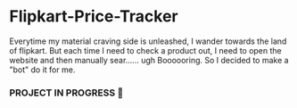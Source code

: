 # Flipkart-Price-Tracker
Everytime my material craving side is unleashed, I wander towards the land of flipkart.
But each time I need to check a product out, I need to open the website and then manually sear...... ugh Boooooring. 
So I decided to make a "bot" do it for me. 


### PROJECT IN PROGRESS :hugs:
